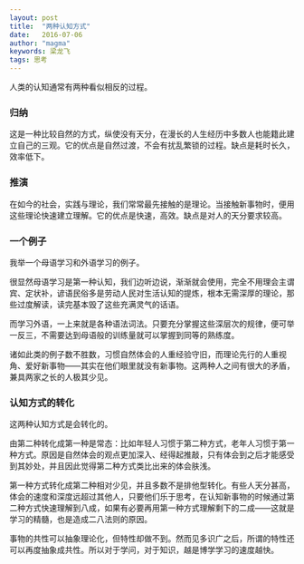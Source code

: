 ```yaml
---
layout: post
title:  "两种认知方式"
date:   2016-07-06
author: "magma"
keywords: 梁龙飞
tags: 思考
---
```


人类的认知通常有两种看似相反的过程。

### 归纳

这是一种比较自然的方式，纵使没有天分，在漫长的人生经历中多数人也能籍此建立自己的三观。它的优点是自然过渡，不会有扰乱繁锁的过程。缺点是耗时长久，效率低下。


### 推演

在如今的社会，实践与理论，我们常常最先接触的是理论。当接触新事物时，便用这些理论快速建立理解。它的优点是快速，高效。缺点是对人的天分要求较高。


### 一个例子

我举一个母语学习和外语学习的例子。

很显然母语学习是第一种认知，我们边听边说，渐渐就会使用，完全不用理会主谓宾、定状补，谚语民俗多是劳动人民对生活认知的提炼，根本无需深厚的理论，那些过度解读，读完基本毁了这些充满灵气的话语。

而学习外语，一上来就是各种语法词法。只要充分掌握这些深层次的规律，便可举一反三，不需要达到母语般的训练量就可以掌握到同等的熟练度。

诸如此类的例子数不胜数，习惯自然体会的人重经验守旧，而理论先行的人重视角、爱好新事物——其实在他们眼里就没有新事物。这两种人之间有很大的矛盾，兼具两家之长的人极其少见。


### 认知方式的转化

这两种认知方式是会转化的。

由第二种转化成第一种是常态：比如年轻人习惯于第二种方式，老年人习惯于第一种方式。原因是自然体会的观点更加深入、经得起推敲，只有体会到之后才能感受到其妙处，并且因此觉得第二种方式类比出来的体会肤浅。

第一种方式转化成第二种相对少见，并且多数不是排他型转化。有些人天分甚高，体会的速度和深度远超过其他人，只要他们乐于思考，在认知新事物的时候通过第二种方式快速理解到八成，如果有必要再用第一种方式理解剩下的二成——这就是学习的精髓，也是造成二八法则的原因。

事物的共性可以抽象理论化，但特性却做不到。然而见多识广之后，所谓的特性还可以再度抽象成共性。所以对于学问，对于知识，越是博学学习的速度越快。
